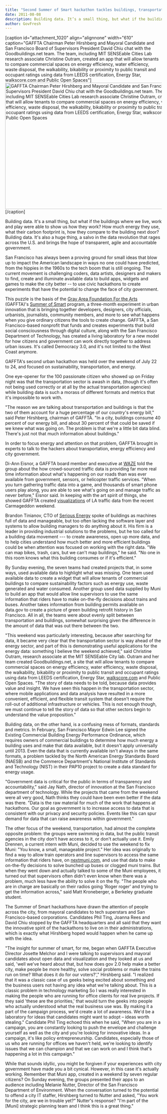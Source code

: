 ```yaml
---
title: "Second Summer of Smart hackathon tackles buildings, transportation and sustainability"
date: 2011-08-08
description: Building data. It’s a small thing, but what if the buildings where we live, work and play were able to show us how they work?
author: GovFresh
---
```


[caption id="attachment_1020" align="alignnone" width="610" caption="GAFFTA Chairman Peter Hirshberg and Mayoral Candidate and San Francisco Board of Supervisors President David Chiu chat with the Goodbuildings.net team. The team, including MIT SENSEable Cities Lab research associate Christine Outram, created an app that will allow tenants to compare commercial spaces on energy efficiency, water efficiency, waste disposal, the walkability, bikability or proximity to public transit and occupant ratings using data from LEEDS certification, Energy Star, walkscore.com and Public Open Spaces"]<img src="http://govfresh.com/wp-content/uploads/2011/08/chiu2-610x406.jpg" alt="GAFFTA Chairman Peter Hirshberg and Mayoral Candidate and San Francisco Board of Supervisors President David Chiu chat with the Goodbuildings.net team. The team, including MIT SENSEable Cities Lab research associate Christine Outram, created an app that will allow tenants to compare commercial spaces on energy efficiency, water efficiency, waste disposal, the walkability, bikability or proximity to public transit and occupant ratings using data from LEEDS certification, Energy Star, walkscore.com and Public Open Spaces" title="GAFFTA Chairman Peter Hirshberg and Mayoral Candidate and San Francisco Board of Supervisors President David Chiu chat with the Goodbuildings.net team. The team, including MIT SENSEable Cities Lab research associate Christine Outram, created an app that will allow
tenants to compare commercial spaces on energy efficiency, water efficiency, waste disposal, the walkability, bikability or proximity to public transit and occupant ratings using data from LEEDS certification, Energy Star, walkscore.com and Public Open Spaces" width="610" height="406" class="size-large wp-image-1020" />[/caption]

Building data. It's a small thing, but what if the buildings where we live, work and play were able to show us how they work? How much energy they use, what their carbon footprint is, how they compare to the building next door? Building data. It's also a huge thing, a salvo in the data revolution that rages across the U.S. and brings the hope of transparent, agile and accountable government.

San Francisco has always been a proving ground for small ideas that blow up to impact the American landscape in ways no one could have predicted, from the hippies in the 1960s to the tech boom that is still ongoing. The current movement is challenging coders, data artists, designers and makers to find, create and illuminate available data to build apps, widgets and games to make the city better -- to use civic hackathons to create experiments that have the potential to change the face of city government.

This puzzle is the basis of the <a href="http://www.gaffta.org/" target="_blank">Gray Area Foundation For the Arts</a> (GAFFTA)'s <a href="http://www.summerofsmart.org/home" target="_blank">Summer of Smart</a> program, a three-month experiment in urban innovation that is bringing together developers, designers, city officials, urbanists, journalists, community members, and more to see what happens when you give ordinary citizens the tools to create change. GAFFTA, a San Francisco-based nonprofit that funds and creates experiments that build social consciousness through digital culture, along with the San Francisco Department of Technology, has created a living laboratory for a new model for how citizens and government can work directly together to address urban issues. It's called Democracy 3.0, and it's not limited to the West Coast anymore.

GAFFTA's second urban hackathon was held over the weekend of July 22 to 24, and focused on sustainability, transportation, and energy.

One eye-opener for the 100 passionate citizen who showed up on Friday night was that the transportation sector is awash in data, (though it's often not being used correctly or at all by the actual transportation agencies) while building data is such a morass of different formats and metrics that it's impossible to work with.

"The reason we are talking about transportation and buildings is that the two of them account for a huge percentage of our country's energy bill," said Peter Hirshberg, chairman of GAFFTA. "In a city, buildings consume 40 percent of our energy bill, and about 30 percent of that could be saved if we knew what was going on. The problem is that we're a little bit data blind. There's just not that much information about buildings."

In order to focus energy and attention on that problem, GAFFTA brought in experts to talk to the hackers about transportation, energy efficiency and city government.

Di-Ann Eisnor, a GAFFTA board member and executive at <a href="http://www.waze.com/" target="_blank">WAZE</a> told the group about the how crowd-sourced traffic data is providing far more real time information about what's happening on our roads than was ever available from government, sensors, or helicopter traffic services. "When you turn gathering traffic data into a game, and thousands of smart phone users play along, you are able to see what's going on and manage traffic as never before," Eisnor said. In keeping with the art spirit of things, she showed GAFFTA created <a href="http://t.co/zZwWLGL" target="_blank">visualizations</a> of LA traffic data from the recent Carmageddon weekend.

Brandon Tinianov, CTO of <a href="http://www.seriousenergy.com/" target="_blank">Serious Energy</a> spoke of buildings as machines full of data and manageable, but too often lacking the software layer and systems to allow building managers to do anything about it. His firm is a leader in providing industrial solutions to the problems, but he too called for a building data movement --- to create awareness, open up more data, and to help cities understand how much better and more efficient buildings could be when attention was focused on working with the right data. "We can map bikes, trash, cars, but we can't map buildings," he said. "No one in this room knows what this building consumes or if it's efficient."

By Sunday evening, the seven teams had created projects that, in some ways, used available data to highlight what was missing. One team used available data to create a widget that will allow tenants of commercial buildings to compare sustainability factors such as energy use, waste generated and water consumed. Another group used data supplied by Muni to build an app that would allow line supervisors to use the same information that riders have to make on-the-fly decisions about trains and buses. Another takes information from building permits available on <a>data.gov</a> to create a picture of green building retrofit history in San Francisco. All in all, the teams were about evenly split between transportation and buildings, somewhat surprising given the difference in the amount of data that was out there between the two.

"This weekend was particularly interesting, because after searching for data, it became very clear that the transportation sector is way ahead of the energy sector, and part of this is demonstrating useful applications for the energy data: something I believe the weekend achieved," said Christine Outram, research associate at the MIT SENSEable City lab. Outram and her team created Goodbuildings.net, a site that will allow tenants to compare commercial spaces on energy efficiency, water efficiency, waste disposal, the walkability, bikability or proximity to public transit and occupant ratings using data from LEEDS certification, Energy Star, <a href="http://walkscore.com/" target="_blank">walkscore.com</a> and Public Open Spaces. "The story of data needs to be told, because data provides value and insight. We have seen this happen in the transportation sector, where mobile applications and data analysis have resulted in a more convenient, efficient, and flexible transit system that doesn't require the roll-out of additional infrastructure or vehicles. This is not enough though, we must continue to tell the story of data so that other sectors begin to understand the value proposition."

Building data, on the other hand, is a confusing mess of formats, standards and metrics. In February, San Francisco Mayor Edwin Lee signed the Existing Commercial Building Energy Performance Ordinance, which requires owners of commercial buildings to determine how much energy a building uses and make that data available, but it doesn't apply universally until 2013. Even the data that is currently available isn't always in the same formats, a problem tackled by the North American Energy Standards Board (NAESB) and the Commerce Department's National Institute of Standards and Technology (NIST) in their PAP10 project to create a data standard for energy usage.

"Government data is critical for the public in terms of transparency and accountability," said Jay Nath, director of innovation at the San Francisco department of technology. While the projects that came from the weekend were all very good, Nath thinks they could have been even better if the data was there. "Data is the raw material for much of the work that happens at hackathons. Our goal as government is to increase access to data that is consistent with our privacy and security policies. Events like this can spur demand for data that can raise awareness within government."

The other focus of the weekend, transportation, had almost the complete opposite problem: the groups were swimming in data, but the public transit agencies in the city don't have access to it, or don't actually use it.  Emily Drennen, a current intern with Muni, decided to use the weekend to fix Muni: "You know, a small, manageable project." Her idea was originally to find a way to allow train operators and line supervisors to access the same information that riders have, on <a href="http://nextmuni.com/" target="_blank">nextmuni.com</a>, and use that data to make on-the-fly decisions to solve bunched up buses or clogged muni trains. But when they went down and actually talked to some of the Muni employees, it turned out that supervisors often didn't even know when there was a problem, much less have the ability to solve it on the fly. "The people who are in charge are basically on their radios going 'Roger roger' and trying to get the information across," said Matt Kroneberger, a Berkeley graduate student.

The Summer of Smart hackathons have drawn the attention of people across the city, from mayoral candidates to tech superstars and San Francisco-based corporations. Candidates Phil Ting, Joanna Rees and David Chiu stopped by the GAFFTA headquarters and all said that they want the innovative spirit of the hackathons to live on in their administrations, which is exactly what Hirshberg hoped would happen when he came up with the idea.

"The insight for summer of smart, for me, began when GAFFTA Executive Director Josette Melchor and I were talking to supervisors and mayoral candidates about open data and visualization and they looked at us and said, 'well we've heard about that, but how does gov 2.0 help make a better city, make people be more healthy, solve social problems or make the trains run on time? What does it do for our voters?'," Hirshberg said. "I realized that it was a classic case of us geeks being excited about something and the business users not having any idea what we're talking about. This is a classic problem in technology marketing So I was really interested in making the people who are running for office clients for real live projects. If they said 'these are the priorities,' that would turn the geeks into people who actually understood what the real business use was. By making it a part of the campaign process, we'd create a lot of awareness.  We'd be a laboratory for ideas that candidates might want to adopt – ideas worth stealing." Candidate Phil Ting echoed this when he said, "When you are in a campaign, you are constantly looking to push the envelope and challenge yourself as well as the city and you're looking for innovative ideas. In a campaign, it's like policy entrepreneurship. Candidates, especially those of us who are running for offices we haven't held, we're looking to identify issues that we can champion and that we can work on and I think that's happening a lot in this campaign."

While that sounds idyllic, you might be forgiven if your experiences with city government have made you a bit cynical. However, in this case it's actually working. Remember that Muni app, created in a weekend by seven regular citizens? On Sunday evening, the groups presented their apps to an audience including Melanie Nutter, Director of the San Francisco Department of Environment. When the conversation turned to the potential to offend a city IT staffer, Hirshberg turned to Nutter and asked, "You work for the city, are we in trouble yet?" Nutter's response? "I'm part of the [Muni] strategic planning team and I think this is a great thing."
